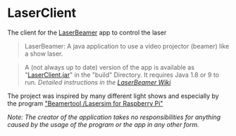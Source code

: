 # LaserClient
The client for the [LaserBeamer](https://github.com/ModellbahnFreak/LaserBeamer) app to control the laser
>LaserBeamer: A java application to use a video projector (beamer) like a show laser.

>A (not always up to date) version of the app is available as "[LaserClient.jar](https://github.com/ModellbahnFreak/LaserClient/raw/master/build/LaserClient.jar)" in the "build" Directory. It requires Java 1.8 or 9 to run. *Detailed instructions in the [LaserBeamer Wiki](https://github.com/ModellbahnFreak/LaserBeamer/wiki)*

The project was inspired by many different light shows and especially by the program ["Beamertool /Lasersim for Raspberry Pi"](https://forum.dmxcontrol-projects.org/index.php?thread/8091-beamertool-lasersim-f%C3%BCr-raspberry-pi-support-thread/&pageNo=1)


*Note: The creator of the application takes no responsibilities for anything caused by the usage of the program or the app in any other form.*
